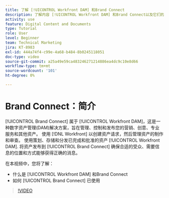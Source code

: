 ```yaml
---
title: 了解 [!UICONTROL Workfront DAM] 和Brand Connect
description: 了解内容 [!UICONTROL Workfront DAM] 和Brand Connect以及它们的使用方式。
activity: use
feature: Digital Content and Documents
type: Tutorial
role: User
level: Beginner
team: Technical Marketing
jira: KT-8983
exl-id: 444a74f4-c99e-4a68-b484-8b0245118051
doc-type: video
source-git-commit: a25a49e59ca483246271214886ea4dc9c10e8d66
workflow-type: tm+mt
source-wordcount: '101'
ht-degree: 0%

---
```


# Brand Connect：简介

[!UICONTROL Brand Connect] 属于 [!UICONTROL Workfront DAM]，这是一种数字资产管理(DAM)解决方案，旨在管理、控制和发布您的营销、创意、专业服务和其他资产。 使用 [!DNL Workfront] 以创建资产请求，然后管理资产的制作和审查。 使用策划、存储和分发已完成和批准的资产 [!UICONTROL Workfront DAM]. 将资产发布到 [!UICONTROL Brand Connect] 确保合适的受众、需要信息的位置和方式能够获得正确的消息。

在本视频中，您将了解：

* 什么是 [!UICONTROL Workfront DAM] 和Brand Connect
* 如何 [!UICONTROL Brand Connect] 已使用

>[!VIDEO](https://video.tv.adobe.com/v/335245/?quality=12&learn=on)
